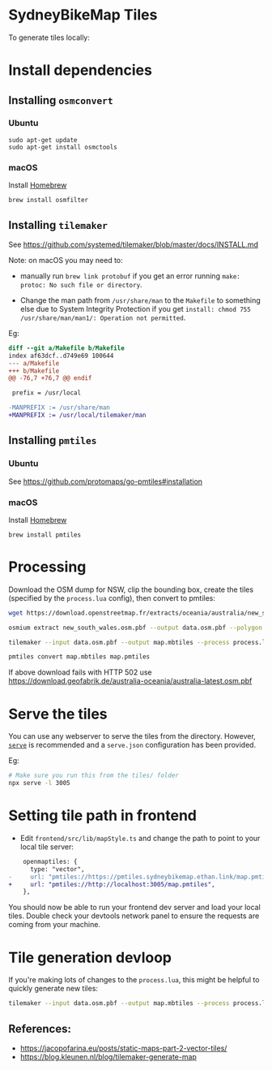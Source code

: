 # SydneyBikeMap Tiles

To generate tiles locally:

# Install dependencies

## Installing `osmconvert`

### Ubuntu

```
sudo apt-get update
sudo apt-get install osmctools
```

### macOS

Install [Homebrew](https://brew.sh/)

```
brew install osmfilter
```

## Installing `tilemaker`

See https://github.com/systemed/tilemaker/blob/master/docs/INSTALL.md

Note: on macOS you may need to:

- manually run `brew link protobuf` if you get an error running
  `make: protoc: No such file or directory`.

- Change the man path from `/usr/share/man` to the `Makefile` to something else due to
  System Integrity Protection if you get
  `install: chmod 755 /usr/share/man/man1/: Operation not permitted`.

Eg:

```diff
diff --git a/Makefile b/Makefile
index af63dcf..d749e69 100644
--- a/Makefile
+++ b/Makefile
@@ -76,7 +76,7 @@ endif

 prefix = /usr/local

-MANPREFIX := /usr/share/man
+MANPREFIX := /usr/local/tilemaker/man
```

## Installing `pmtiles`

### Ubuntu

See https://github.com/protomaps/go-pmtiles#installation

### macOS

Install [Homebrew](https://brew.sh/)

```
brew install pmtiles
```

# Processing

Download the OSM dump for NSW, clip the bounding box, create the tiles (specified by the `process.lua` config), then convert to pmtiles:

```bash
wget https://download.openstreetmap.fr/extracts/oceania/australia/new_south_wales.osm.pbf

osmium extract new_south_wales.osm.pbf --output data.osm.pbf --polygon bbox.geojson --strategy=smart --set-bounds --overwrite

tilemaker --input data.osm.pbf --output map.mbtiles --process process.lua --config config.json --skip-integrity

pmtiles convert map.mbtiles map.pmtiles
```

If above download fails with HTTP 502 use
https://download.geofabrik.de/australia-oceania/australia-latest.osm.pbf

# Serve the tiles

You can use any webserver to serve the tiles from the directory. However, [`serve`](https://www.npmjs.com/package/serve) is recommended and a `serve.json` configuration has been provided.

Eg:

```bash
# Make sure you run this from the tiles/ folder
npx serve -l 3005
```

# Setting tile path in frontend

- Edit `frontend/src/lib/mapStyle.ts` and change the path to point to your local tile server:

```diff
    openmaptiles: {
      type: "vector",
-     url: "pmtiles://https://pmtiles.sydneybikemap.ethan.link/map.pmtiles",
+     url: "pmtiles://http://localhost:3005/map.pmtiles",
    },
```

You should now be able to run your frontend dev server and load your local tiles. Double check
your devtools network panel to ensure the requests are coming from your machine.

# Tile generation devloop

If you're making lots of changes to the `process.lua`, this might be helpful to quickly generate
new tiles:

```bash
tilemaker --input data.osm.pbf --output map.mbtiles --process process.lua --config config.json && pmtiles convert map.mbtiles map.pmtiles && npx serve -l 3005
```

## References:

- https://jacopofarina.eu/posts/static-maps-part-2-vector-tiles/
- https://blog.kleunen.nl/blog/tilemaker-generate-map
